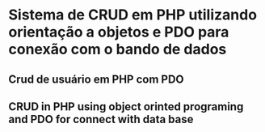 # Sistema de CRUD em PHP utilizando orientação a objetos e PDO para conexão com o bando de dados

## Crud de usuário em PHP com PDO

## CRUD in PHP using object orinted programing and PDO for connect with data base
